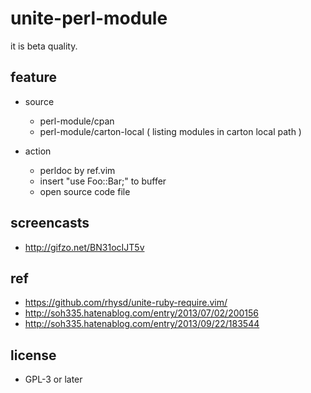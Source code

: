 # unite-perl-module

it is beta quality.

## feature

* source
    * perl-module/cpan
    * perl-module/carton-local ( listing modules in carton local path )

* action
    * perldoc by ref.vim
    * insert "use Foo::Bar;" to buffer
    * open source code file

## screencasts

* http://gifzo.net/BN31ocIJT5v

## ref

* https://github.com/rhysd/unite-ruby-require.vim/
* http://soh335.hatenablog.com/entry/2013/07/02/200156
* http://soh335.hatenablog.com/entry/2013/09/22/183544

## license

* GPL-3 or later

